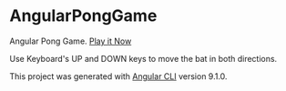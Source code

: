 # AngularPongGame

Angular Pong Game. [Play it Now](https://sivajik.github.io/angular-pong-game/)

Use Keyboard's UP and DOWN keys to move the bat in both directions. 

This project was generated with [Angular CLI](https://github.com/angular/angular-cli) version 9.1.0.
